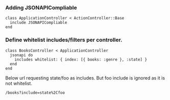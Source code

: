 ### Adding JSONAPICompliable
```
class ApplicationController < ActionController::Base
  include JSONAPICompliable
end
```
### Define whitelist includes/filters per controller.
```
class BooksController < ApplicationController
  jsonapi do
    includes whitelist: { index: [{ books: :genre }, :state] }
  end
end
```
Below url requesting state/foo as includes. 
But foo include is ignored as it is not whitelist. 
```
/books?include=state%2Cfoo
```
